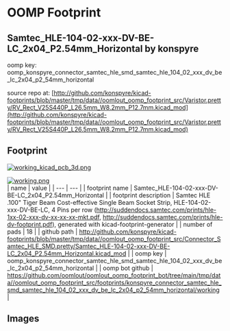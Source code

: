# OOMP Footprint  
## Samtec_HLE-104-02-xxx-DV-BE-LC_2x04_P2.54mm_Horizontal  by konspyre  
  
oomp key: oomp_konspyre_connector_samtec_hle_smd_samtec_hle_104_02_xxx_dv_be_lc_2x04_p2_54mm_horizontal  
  
source repo at: [http://github.com/konspyre/kicad-footprints/blob/master/tmp/data//oomlout_oomp_footprint_src/Varistor.pretty/RV_Rect_V25S440P_L26.5mm_W8.2mm_P12.7mm.kicad_mod](http://github.com/konspyre/kicad-footprints/blob/master/tmp/data//oomlout_oomp_footprint_src/Varistor.pretty/RV_Rect_V25S440P_L26.5mm_W8.2mm_P12.7mm.kicad_mod)  
## Footprint  
  
[![working_kicad_pcb_3d.png](working_kicad_pcb_3d_600.png)](working_kicad_pcb_3d.png)  
  
[![working.png](working_600.png)](working.png)  
| name | value | 
| --- | --- | 
| footprint name | Samtec_HLE-104-02-xxx-DV-BE-LC_2x04_P2.54mm_Horizontal | 
| footprint description | Samtec HLE .100" Tiger Beam Cost-effective Single Beam Socket Strip, HLE-104-02-xxx-DV-BE-LC, 4 Pins per row (http://suddendocs.samtec.com/prints/hle-1xx-02-xxx-dv-xx-xx-xx-mkt.pdf, http://suddendocs.samtec.com/prints/hle-dv-footprint.pdf), generated with kicad-footprint-generator | 
| number of pads | 18 | 
| github path | http://github.com/konspyre/kicad-footprints/blob/master/tmp/data//oomlout_oomp_footprint_src/Connector_Samtec_HLE_SMD.pretty/Samtec_HLE-104-02-xxx-DV-BE-LC_2x04_P2.54mm_Horizontal.kicad_mod | 
| oomp key | oomp_konspyre_connector_samtec_hle_smd_samtec_hle_104_02_xxx_dv_be_lc_2x04_p2_54mm_horizontal | 
| oomp bot github | https://github.com/oomlout/oomlout_oomp_footprint_bot/tree/main/tmp/data//oomlout_oomp_footprint_src/footprints/konspyre_connector_samtec_hle_smd_samtec_hle_104_02_xxx_dv_be_lc_2x04_p2_54mm_horizontal/working | 
## Images  
